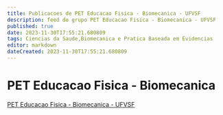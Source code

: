 ```yaml
---
title: Publicacoes de PET Educacao Fisica - Biomecanica - UFVSF
description: feed do grupo PET Educacao Fisica - Biomecanica - UFVSF
published: true
date: 2023-11-30T17:55:21.680809
tags: Ciencias da Saude,Biomecanica e Pratica Baseada em Evidencias
editor: markdown
dateCreated: 2023-11-30T17:55:21.680809
---
```


# PET Educacao Fisica - Biomecanica
[PET Educacao Fisica - Biomecanica - UFVSF](/grupo/256PETEducacaoFisicaBiomecanicaUFVSF.md)